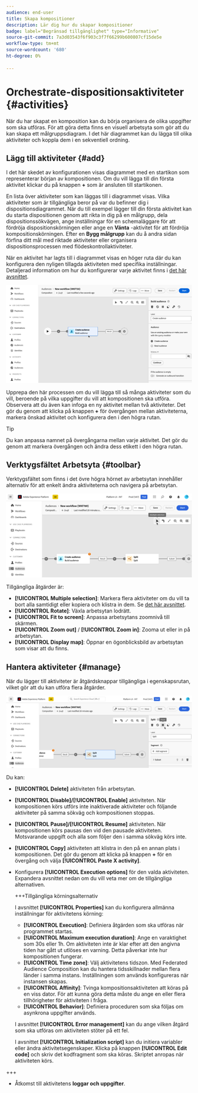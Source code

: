 ```yaml
---
audience: end-user
title: Skapa kompositioner
description: Lär dig hur du skapar kompositioner
badge: label="Begränsad tillgänglighet" type="Informative"
source-git-commit: 7a3d03543f6f903c3f7f66299b600807cf15de5e
workflow-type: tm+mt
source-wordcount: '680'
ht-degree: 0%

---
```



# Orchestrate-dispositionsaktiviteter {#activities}

När du har skapat en komposition kan du börja organisera de olika uppgifter som ska utföras. För att göra detta finns en visuell arbetsyta som gör att du kan skapa ett målgruppsdiagram. I det här diagrammet kan du lägga till olika aktiviteter och koppla dem i en sekventiell ordning.

## Lägg till aktiviteter {#add}

I det här skedet av konfigurationen visas diagrammet med en startikon som representerar början av kompositionen. Om du vill lägga till din första aktivitet klickar du på knappen **+** som är ansluten till startikonen.

En lista över aktiviteter som kan läggas till i diagrammet visas. Vilka aktiviteter som är tillgängliga beror på var du befinner dig i dispositionsdiagrammet. När du till exempel lägger till din första aktivitet kan du starta dispositionen genom att rikta in dig på en målgrupp, dela dispositionssökvägen, ange inställningar för en schemaläggare för att fördröja dispositionskörningen eller ange en **Vänta** -aktivitet för att fördröja kompositionskörningen. Efter en **Bygg målgrupp** kan du å andra sidan förfina ditt mål med riktade aktiviteter eller organisera dispositionsprocessen med flödeskontrollaktiviteter.

När en aktivitet har lagts till i diagrammet visas en höger ruta där du kan konfigurera den nyligen tillagda aktiviteten med specifika inställningar. Detaljerad information om hur du konfigurerar varje aktivitet finns i [det här avsnittet](activities/about-activities.md).

![](assets/composition-create-add.png)

Upprepa den här processen om du vill lägga till så många aktiviteter som du vill, beroende på vilka uppgifter du vill att kompositionen ska utföra. Observera att du även kan infoga en ny aktivitet mellan två aktiviteter. Det gör du genom att klicka på knappen **+** för övergången mellan aktiviteterna, markera önskad aktivitet och konfigurera den i den högra rutan.

>[!TIP]
>
>Du kan anpassa namnet på övergångarna mellan varje aktivitet. Det gör du genom att markera övergången och ändra dess etikett i den högra rutan.

## Verktygsfältet Arbetsyta {#toolbar}

Verktygsfältet som finns i det övre högra hörnet av arbetsytan innehåller alternativ för att enkelt ändra aktiviteterna och navigera på arbetsytan.

![](assets/canvas-toolbar.png)

Tillgängliga åtgärder är:

* **[!UICONTROL Multiple selection]**: Markera flera aktiviteter om du vill ta bort alla samtidigt eller kopiera och klistra in dem. Se [det här avsnittet](#copy).
* **[!UICONTROL Rotate]**: Växla arbetsytan lodrätt.
* **[!UICONTROL Fit to screen]**: Anpassa arbetsytans zoomnivå till skärmen.
* **[!UICONTROL Zoom out]** / **[!UICONTROL Zoom in]**: Zooma ut eller in på arbetsytan.
* **[!UICONTROL Display map]**: Öppnar en ögonblicksbild av arbetsytan som visar att du finns.

## Hantera aktiviteter {#manage}

När du lägger till aktiviteter är åtgärdsknappar tillgängliga i egenskapsrutan, vilket gör att du kan utföra flera åtgärder.

![](assets/activity-actions.png)

Du kan:

* **[!UICONTROL Delete]** aktiviteten från arbetsytan.
* **[!UICONTROL Disable]/[!UICONTROL Enable]** aktiviteten. När kompositionen körs utförs inte inaktiverade aktiviteter och följande aktiviteter på samma sökväg och kompositionen stoppas.
* **[!UICONTROL Pause]/[!UICONTROL Resume]** aktiviteten. När kompositionen körs pausas den vid den pausade aktiviteten. Motsvarande uppgift och alla som följer den i samma sökväg körs inte.
* **[!UICONTROL Copy]** aktiviteten att klistra in den på en annan plats i kompositionen. Det gör du genom att klicka på knappen **+** för en övergång och välja **[!UICONTROL Paste X activity]**. <!-- cannot copy multiple activities ? cannot paste in another composition?-->
* Konfigurera **[!UICONTROL Execution options]** för den valda aktiviteten. Expandera avsnittet nedan om du vill veta mer om de tillgängliga alternativen.

  +++Tillgängliga körningsalternativ

  I avsnittet **[!UICONTROL Properties]** kan du konfigurera allmänna inställningar för aktivitetens körning:

   * **[!UICONTROL Execution]**: Definiera åtgärden som ska utföras när programmet startas.
   * **[!UICONTROL Maximum execution duration]**: Ange en varaktighet som 30s eller 1h. Om aktiviteten inte är klar efter att den angivna tiden har gått ut utlöses en varning. Detta påverkar inte hur kompositionen fungerar.
   * **[!UICONTROL Time zone]**: Välj aktivitetens tidszon. Med Federated Audience Composition kan du hantera tidsskillnader mellan flera länder i samma instans. Inställningen som används konfigureras när instansen skapas.
   * **[!UICONTROL Affinity]**: Tvinga kompositionsaktiviteten att köras på en viss dator. För att kunna göra detta måste du ange en eller flera tillhörigheter för aktiviteten i fråga.
   * **[!UICONTROL Behavior]**: Definiera proceduren som ska följas om asynkrona uppgifter används.

  I avsnittet **[!UICONTROL Error management]** kan du ange vilken åtgärd som ska utföras om aktiviteten stöter på ett fel.

  I avsnittet **[!UICONTROL Initialization script]** kan du initiera variabler eller ändra aktivitetsegenskaper. Klicka på knappen **[!UICONTROL Edit code]** och skriv det kodfragment som ska köras. Skriptet anropas när aktiviteten körs.

+++

* Åtkomst till aktivitetens **loggar och uppgifter**.
